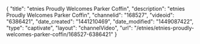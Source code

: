 {
    "title": "etnies Proudly Welcomes Parker Coffin",
    "description": "etnies Proudly Welcomes Parker Coffin",
    "channelid": "168527",
    "videoid": "6386421",
    "date_created": "1441210469",
    "date_modified": "1449087422",
    "type": "captivate",
    "layout": "channelVideo",
    "url": "\/etnies\/etnies-proudly-welcomes-parker-coffin\/168527-6386421"
}